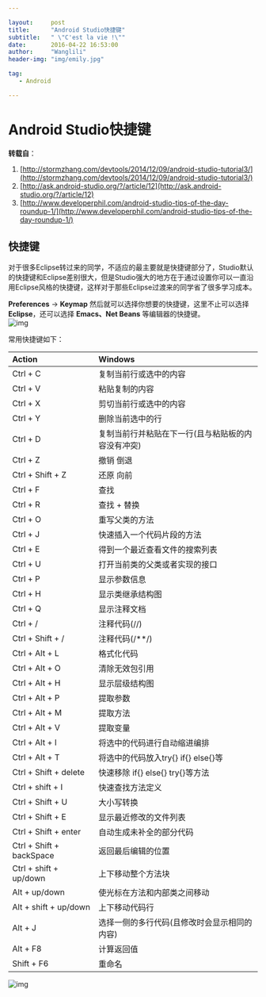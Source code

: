 ```yaml
---    

layout:     post
title:      "Android Studio快捷键" 
subtitle:   " \"C'est la vie !\""
date:       2016-04-22 16:53:00
author:     "Wanglili"
header-img: "img/emily.jpg"

tag:
   - Android     

---    
```


# Android Studio快捷键    


**转载自**：    
1. [http://stormzhang.com/devtools/2014/12/09/android-studio-tutorial3/](http://stormzhang.com/devtools/2014/12/09/android-studio-tutorial3/)       
2. [http://ask.android-studio.org/?/article/12](http://ask.android-studio.org/?/article/12)     
3. [http://www.developerphil.com/android-studio-tips-of-the-day-roundup-1/](http://www.developerphil.com/android-studio-tips-of-the-day-roundup-1/)


## 快捷键

对于很多Eclipse转过来的同学，不适应的最主要就是快捷键部分了，Studio默认的快捷键和Eclipse差别很大，但是Studio强大的地方在于通过设置你可以一直沿用Eclipse风格的快捷键，这样对于那些Eclipse过渡来的同学省了很多学习成本。

**Preferences** -> **Keymap** 然后就可以选择你想要的快捷键，这里不止可以选择**Eclipse**，还可以选择 **Emacs、Net Beans** 等编辑器的快捷键。     
![img](/img/2016-4-22/054.png)    

常用快捷键如下：        

| Action             | Windows         |
| :--------          | :--------       |
| Ctrl + C           | 复制当前行或选中的内容 |
| Ctrl + V           | 粘贴复制的内容  |
| Ctrl + X           | 剪切当前行或选中的内容 |
| Ctrl + Y           | 删除当前选中的行       |
| Ctrl + D           | 复制当前行并粘贴在下一行(且与粘贴板的内容没有冲突) |
| Ctrl + Z           | 撤销 倒退       |
| Ctrl + Shift + Z   | 还原 向前       |
| Ctrl + F           | 查找            |
| Ctrl + R           | 查找 + 替换     |
| Ctrl + O           | 重写父类的方法  |
| Ctrl + J           | 快速插入一个代码片段的方法     |
| Ctrl + E           | 得到一个最近查看文件的搜索列表 |
| Ctrl + U           | 打开当前类的父类或者实现的接口 |
| Ctrl + P           | 显示参数信息    |
| Ctrl + H           | 显示类继承结构图| 
| Ctrl + Q           | 显示注释文档    |
| Ctrl + /           | 注释代码(//)    |
| Ctrl + Shift + /   | 注释代码(/**/)  |
| Ctrl + Alt + L     | 格式化代码      |
| Ctrl + Alt + O     | 清除无效包引用  |   
| Ctrl + Alt + H     | 显示层级结构图  |
| Ctrl + Alt + P     | 提取参数        |
| Ctrl + Alt + M     | 提取方法        |
| Ctrl + Alt + V     | 提取变量        |
| Ctrl + Alt + I     | 将选中的代码进行自动缩进编排        |    
| Ctrl + Alt + T     | 将选中的代码放入try{} if{} else{}等 |
| Ctrl + Shift + delete | 快速移除 if{} else{} try{}等方法 |
| Ctrl + shift + I   | 快速查找方法定义 |
| Ctrl + Shift + U   | 大小写转换       |
| Ctrl + Shift + E   | 显示最近修改的文件列表         |
| Ctrl + Shift + enter| 自动生成未补全的部分代码      |
| Ctrl + Shift + backSpace | 返回最后编辑的位置       |
| Ctrl + shift + up/down| 上下移动整个方法块          |
| Alt + up/down      | 使光标在方法和内部类之间移动   |
| Alt + shift + up/down | 上下移动代码行|
| Alt + J            | 选择一侧的多行代码(且修改时会显示相同的内容)        |
| Alt + F8           | 计算返回值       |
| Shift + F6         | 重命名           |


![img](/img/2016-4-22/055.png) 

















